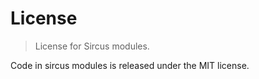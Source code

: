 # License

> License for Sircus modules.

Code in sircus modules is released under the MIT license.
